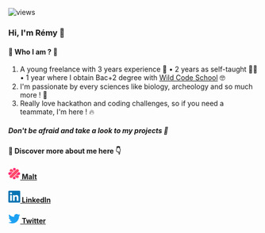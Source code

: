 
![views](https://komarev.com/ghpvc/?username=RemypottierFR&label=PROFILE+VIEWS)
### Hi, I'm Rémy 👋
#### 🌟 Who I am ? 🚀

1. A young freelance with 3 years experience 💪
	• 2 years as self-taught 🏃‍♂️
	• 1 year where I obtain Bac+2 degree with [Wild Code School](https://github.com/orgs/WildCodeSchool/teams/sept2019-js-react-tours) 🤓
2. I'm passionate by every sciences like biology, archeology and so much more ! 🔭
3. Really love hackathon and coding challenges, so if you need a teammate, I'm here ! 🔥

##### Don't be afraid and take a look to my projects 🌟 

#### 🌟 Discover more about me here 👇

#### [<img src="https://raw.githubusercontent.com/RemyPottierFr/RemyPottierFR/master/images/socials/maltLogo.png" alt="nice" width="24"/> Malt](https://www.malt.fr/profile/remypottier)  
#### [<img src="https://raw.githubusercontent.com/RemyPottierFr/RemyPottierFR/master/images/socials/linkedinLogo.webp" width="24" /> LinkedIn](https://www.linkedin.com/in/remypottierfr)   
#### [<img src="https://raw.githubusercontent.com/RemyPottierFr/RemyPottierFR/master/images/socials/TwitterLogo.svg" width="24" /> Twitter](https://twitter.com/RemyPottier37)

